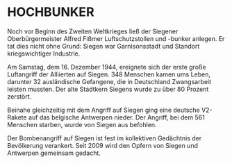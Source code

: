 # HOCHBUNKER

Noch vor Beginn des Zweiten Weltkrieges ließ der Siegener Oberbürgermeister Alfred Fißmer Luftschutzstollen und -bunker anlegen. Er tat dies nicht ohne Grund: Siegen war Garnisonsstadt und Standort kriegswichtiger Industrie.

Am Samstag, dem 16. Dezember 1944, ereignete sich der erste große Luftangriff der Alliierten auf Siegen. 348 Menschen kamen ums Leben, darunter 32 ausländische Gefangene, die in Deutschland Zwangsarbeit leisten mussten. Der alte Stadtkern Siegens wurde zu über 80 Prozent zerstört.

Beinahe gleichzeitig mit dem Angriff auf Siegen ging eine deutsche V2-Rakete auf das belgische Antwerpen nieder. Der Angriff, bei dem 561 Menschen starben, wurde von Siegen aus befohlen.

Der Bombenangriff auf Siegen ist fest im kollektiven Gedächtnis der Bevölkerung verankert. Seit 2009 wird den Opfern von Siegen und Antwerpen gemeinsam gedacht.

